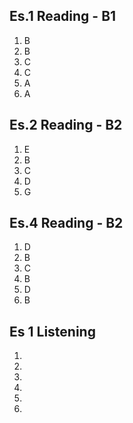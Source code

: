 ## Es.1 Reading - B1

1. B
2. B
3. C
4. C
5. A 
6. A

## Es.2 Reading - B2
1. E
2. B
3. C
4. D
5. G

## Es.4 Reading - B2	

1. D
2. B
3. C 
4. B 
5. D
6. B


## Es 1 Listening
1. 
2.  
3.  
4.  
5.  
6.  

<!--stackedit_data:
eyJoaXN0b3J5IjpbMTgzMDgzOTU3MywtNDU5Mzg4MzM0LC03OT
UxNTA0NTYsNTUzNDYzNDgyLC0xMTYxMTExMzg2LC02MDA5Mzkx
MzEsLTk4ODE5ODI0Myw3OTM3OTI2MDRdfQ==
-->